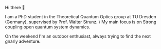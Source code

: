 Hi there 👋

I am a PhD student in the Theoretical Quantum Optics group at TU Dresden (Germany), supervised by Prof. Walter Strunz. \\
My main focus is on Strong coupling open quantum system dynamics. 

On the weekend I'm an outdoor enthusiast, always trying to find the next gnarly adventure. 
